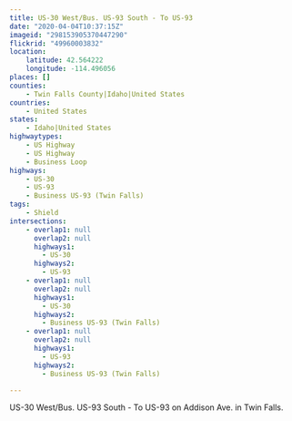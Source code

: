 ```yaml
---
title: US-30 West/Bus. US-93 South - To US-93
date: "2020-04-04T10:37:15Z"
imageid: "298153905370447290"
flickrid: "49960003832"
location:
    latitude: 42.564222
    longitude: -114.496056
places: []
counties:
    - Twin Falls County|Idaho|United States
countries:
    - United States
states:
    - Idaho|United States
highwaytypes:
    - US Highway
    - US Highway
    - Business Loop
highways:
    - US-30
    - US-93
    - Business US-93 (Twin Falls)
tags:
    - Shield
intersections:
    - overlap1: null
      overlap2: null
      highways1:
        - US-30
      highways2:
        - US-93
    - overlap1: null
      overlap2: null
      highways1:
        - US-30
      highways2:
        - Business US-93 (Twin Falls)
    - overlap1: null
      overlap2: null
      highways1:
        - US-93
      highways2:
        - Business US-93 (Twin Falls)

---
```

US-30 West/Bus. US-93 South - To US-93 on Addison Ave. in Twin Falls.